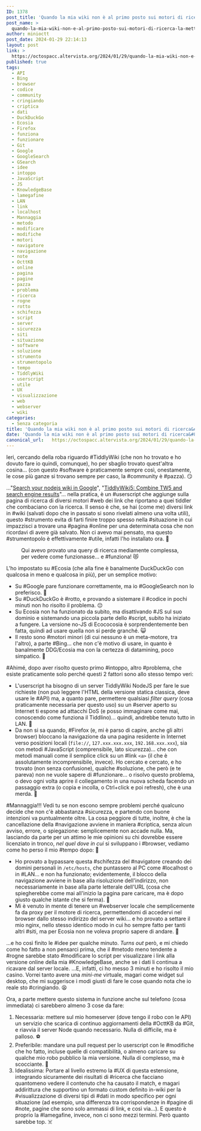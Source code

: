 ```yaml
---
ID: 1378
post_title: 'Quando la mia wiki non è al primo posto sui motori di ricerca&#8230; la mettiamo a forza.'
post_name: >
  quando-la-mia-wiki-non-e-al-primo-posto-sui-motori-di-ricerca-la-mettiamo-a-forza
author: minioctt
post_date: 2024-01-29 22:14:13
layout: post
link: >
  https://octospacc.altervista.org/2024/01/29/quando-la-mia-wiki-non-e-al-primo-posto-sui-motori-di-ricerca-la-mettiamo-a-forza/
published: true
tags:
  - API
  - Bing
  - browser
  - codice
  - community
  - cringiando
  - criptica
  - dati
  - DuckDuckGo
  - Ecosia
  - Firefox
  - funziona
  - funzionare
  - Git
  - Google
  - GoogleSearch
  - GSearch
  - idee
  - intoppo
  - JavaScript
  - JS
  - KnowledgeBase
  - lamegafine
  - LAN
  - link
  - localhost
  - Mannaggia
  - metodo
  - modificare
  - modifiche
  - motori
  - navigatore
  - navigazione
  - note
  - OcttKB
  - online
  - pagina
  - pagine
  - pazza
  - problema
  - ricerca
  - rogne
  - rotto
  - schifezza
  - script
  - server
  - sicurezza
  - siti
  - situazione
  - software
  - soluzione
  - strumento
  - strumentopolo
  - tempo
  - TiddlyWiki
  - userscript
  - utile
  - UX
  - visualizzazione
  - web
  - webserver
  - wiki
categories:
  - Senza categoria
title: 'Quando la mia wiki non è al primo posto sui motori di ricerca&#8230; la mettiamo a forza.'
date: 'Quando la mia wiki non è al primo posto sui motori di ricerca&#8230; la mettiamo a forza.'
canonical_url:   https://octospacc.altervista.org/2024/01/29/quando-la-mia-wiki-non-e-al-primo-posto-sui-motori-di-ricerca-la-mettiamo-a-forza/
---
```

<!-- wp:paragraph -->
<p>Ieri, cercando della roba riguardo #TiddlyWiki (che non ho trovato e ho dovuto fare io quindi, comunque), ho per sbaglio trovato quest'altra cosina... (con questo #software è praticamente sempre così, onestamente, le cose più ganze si trovano sempre per caso, la #community è #pazza). 😏</p>
<!-- /wp:paragraph -->

<!-- wp:paragraph -->
<p>..."<a href="https://talk.tiddlywiki.org/t/search-your-nodejs-wiki-in-google/8195">Search your nodejs wiki in Google</a>", "<a href="https://openuserjs.org/scripts/linonetwo/TiddlyWiki5_Combine_TW5_and_search_engine_results">TiddlyWiki5: Combine TW5 and search engine results</a>"... nella pratica, è un #userscript che aggiunge sulla pagina di ricerca di diversi motori #web dei link che riportano a quei tiddler che combaciano con la ricerca. Il senso è che, se hai (come me) diversi link in #wiki (salvati dopo che in passato si sono rivelati almeno una volta utili), questo #strumento evita di farti finire troppo spesso nella #situazione in cui impazzisci a trovare una #pagina #online per una determinata cosa che non ricordavi di avere già salvato. Non ci avevo mai pensato, ma questo #strumentopolo è effettivamente #utile, infatti l'ho installato ora. 💯</p>
<!-- /wp:paragraph -->

<!-- wp:paragraph -->
<p></p>
<!-- /wp:paragraph -->

<!-- wp:image {"id":1379,"sizeSlug":"full","linkDestination":"none"} -->
<figure class="wp-block-image size-full"><img src="{{site.cdnurl}}/assets/uploads/2024/01/wp-17065570434226242685714770073091.png" alt="" class="wp-image-1379"/><figcaption class="wp-element-caption">Qui avevo provato una query di ricerca mediamente complessa, per vedere come funzionasse... e #funziona! 😻</figcaption></figure>
<!-- /wp:image -->

<!-- wp:paragraph -->
<p></p>
<!-- /wp:paragraph -->

<!-- wp:paragraph -->
<p>L'ho impostato su #Ecosia (che alla fine è banalmente DuckDuckGo con qualcosa in meno e qualcosa in più), per un semplice motivo:</p>
<!-- /wp:paragraph -->

<!-- wp:list -->
<ul><!-- wp:list-item -->
<li>Su #Google pare funzionare correttamente, ma io #GoogleSearch non lo preferisco. 🤮</li>
<!-- /wp:list-item -->

<!-- wp:list-item -->
<li>Su #DuckDuckGo è #rotto, e provando a sistemare il #codice in pochi minuti non ho risolto il problema. 😔</li>
<!-- /wp:list-item -->

<!-- wp:list-item -->
<li>Su Ecosia non ha funzionato da subito, ma disattivando #JS sul suo dominio e sistemando una piccola parte dello #script, subito ha iniziato a fungere. La versione no-JS di Ecococosia è sorprendentemente ben fatta, quindi ad usare quella non si perde granché. 😺</li>
<!-- /wp:list-item -->

<!-- wp:list-item -->
<li>Il resto sono #motori minori (di cui nessuno è un meta-motore, tra l'altro), a parte #Bing... che non c'è motivo di usare, in quanto è banalmente DDG/Ecosia ma con la certezza di datamining, poco simpatico. 🦧</li>
<!-- /wp:list-item --></ul>
<!-- /wp:list -->

<!-- wp:paragraph -->
<p>#Ahimé, dopo aver risolto questo primo #intoppo, altro #problema, che esiste praticamente solo perché questi 2 fattori sono allo stesso tempo veri:</p>
<!-- /wp:paragraph -->

<!-- wp:list -->
<ul><!-- wp:list-item -->
<li>L'userscript ha bisogno di un server TiddlyWiki NodeJS per fare le sue richieste (non può leggere l'HTML della versione statica classica, deve usare le #API) ma, a quanto pare, permettere qualsiasi <em>filter query</em> (cosa praticamente necessaria per questo uso) su un #server aperto su Internet ti espone ad attacchi DoS (e posso immaginare come mai, conoscendo come funziona il Tiddlino)... quindi, andrebbe tenuto tutto in LAN. 🚧</li>
<!-- /wp:list-item -->

<!-- wp:list-item -->
<li>Da non si sa quando, #Firefox (e, mi è parso di capire, anche gli altri browser) bloccano la navigazione da una pagina residente in Internet verso posizioni locali (<code>file://</code>, <code>127.xxx.xxx.xxx</code>, <code>192.168.xxx.xxx</code>), sia con metodi #JavaScript (comprensibile, lato sicurezza)... che con metodi manuali come il semplice click su un #link <code>&lt;a&gt;</code> (il che è assolutamente incomprensibile, invece). Ho cercato e cercato, e ho trovato (non senza confusione), qualche #soluzione, che però (e te pareva) non ne vuole sapere di #funzionare... o risolvo questo problema, o devo ogni volta aprire il collegamento in una nuova scheda facendo un passaggio extra (o copia e incolla, o Ctrl+click e poi refresh), che è una merda. 🤧</li>
<!-- /wp:list-item --></ul>
<!-- /wp:list -->

<!-- wp:paragraph -->
<p>#Mannaggia!!! Vedi tu se non escono sempre problemi perché qualcuno decide che non c'è abbastanza #sicurezza, e partendo con buone intenzioni va puntualmente oltre. La cosa peggiore di tutte, inoltre, è che la cancellazione della #navigazione avviene in maniera #criptica, senza alcun avviso, errore, o spiegazione: semplicemente non accade nulla. Ma, lasciando da parte per un attimo le mie opinioni su chi dovrebbe essere licenziato in tronco, <em>nel quel dove in cui</em> si sviluppano i #browser, vediamo come ho perso il mio #tempo dopo: 🌚</p>
<!-- /wp:paragraph -->

<!-- wp:list -->
<ul><!-- wp:list-item -->
<li>Ho provato a bypassare questa #schifezza del #navigatore creando dei domini personali in <code>/etc/hosts</code>, che puntassero al PC come #localhost o in #LAN... e non ha funzionato; evidentemente, il blocco della navigazione avviene in base alla risoluzione dell'indirizzo, non necessariamente in base alla parte letterale dell'URL (cosa che spiegherebbe come mai all'inizio la pagina pare caricare, ma è dopo giusto qualche istante che si ferma). 🚨</li>
<!-- /wp:list-item -->

<!-- wp:list-item -->
<li>Mi è venuto in mente di tenere un #webserver locale che semplicemente fa da proxy per il motore di ricerca, permettendomi di accedervi nel browser dallo stesso indirizzo del server wiki... e ho provato a settare il mio nginx, nello stesso identico modo in cui ho sempre fatto per tanti altri #siti, ma per Ecosia non ne voleva proprio sapere di andare. 🛑</li>
<!-- /wp:list-item --></ul>
<!-- /wp:list -->

<!-- wp:paragraph -->
<p>...e ho così finito le #idee per qualche minuto. <em>Turns out</em> però, e mi chiedo come ho fatto a non pensarci prima, che il #metodo meno tendente a #rogne sarebbe stato #modificare lo script per visualizzare i link alla versione online della mia #KnowledgeBase, anche se i dati li continua a ricavare dal server locale. ...E, infatti, ci ho messo 3 minuti e ho risolto il mio casino. Vorrei tanto avere una <em>mini-me</em> virtuale, magari come widget sul desktop, che mi suggerisce i modi giusti di fare le cose quando nota che io reale sto #cringiando. 😫</p>
<!-- /wp:paragraph -->

<!-- wp:paragraph -->
<p>Ora, a parte mettere questo sistema in funzione anche sul telefono (cosa immediata) ci sarebbero almeno 3 cose da fare:</p>
<!-- /wp:paragraph -->

<!-- wp:list {"ordered":true} -->
<ol><!-- wp:list-item -->
<li>Necessaria: mettere sul mio homeserver (dove tengo il robo con le API) un servizio che scarica di continuo aggiornamenti della #OcttKB da #Git, e riavvia il server Node quando necessario. Nulla di difficile, ma è palloso. ⚽</li>
<!-- /wp:list-item -->

<!-- wp:list-item -->
<li>Preferibile: mandare una pull request per lo userscript con le #modifiche che ho fatto, incluse quelle di compatibilità, o almeno caricare su qualche mio robo pubblico la mia versione. Nulla di complesso, ma è scocciante. 🧻</li>
<!-- /wp:list-item -->

<!-- wp:list-item -->
<li>Idealissima: Portare al livello estremo la #UX di questa estensione, integrando sicuramente dei risultati di #ricerca che facciano quantomeno vedere il contenuto che ha causato il match, e magari addirittura che supportino un formato custom definito in-wiki per la #visualizzazione di diversi tipi di #dati in modo specifico per ogni situazione (ad esempio, una differenza tra corrispondenze in #pagine di #note, pagine che sono solo ammassi di link, e così via...). E questo è proprio la #lamegafine, invece, non ci sono mezzi termini. Però quanto sarebbe top. ☠️</li>
<!-- /wp:list-item --></ol>
<!-- /wp:list -->
